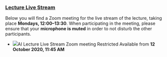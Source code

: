 ### [Lecture Live Stream](https://moodle.jku.at/jku/course/view.php?id=12055#section-2)

Below you will find a Zoom meeting for the live stream of the lecture, taking place **Mondays, 12:00–13:30**. When participating in the meeting, please ensure that your **microphone is muted** in order to not disturb the other participants.  

* ![](https://moodle.jku.at/jku/theme/image.php/classic/zoom/1600773234/icon)AI Lecture Live Stream Zoom meeting Restricted Available from **12 October 2020, 11:45 AM** 

